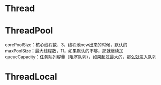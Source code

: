 


# Thread

# ThreadPool
corePoolSize：核心线程数，3，线程池new出来的时候，默认的
maxPoolSize：最大线程数，11，如果默认的不够，那就继续加
queueCapacity：任务队列容量（阻塞队列），如果超过最大的，那么就进入队列

# ThreadLocal


